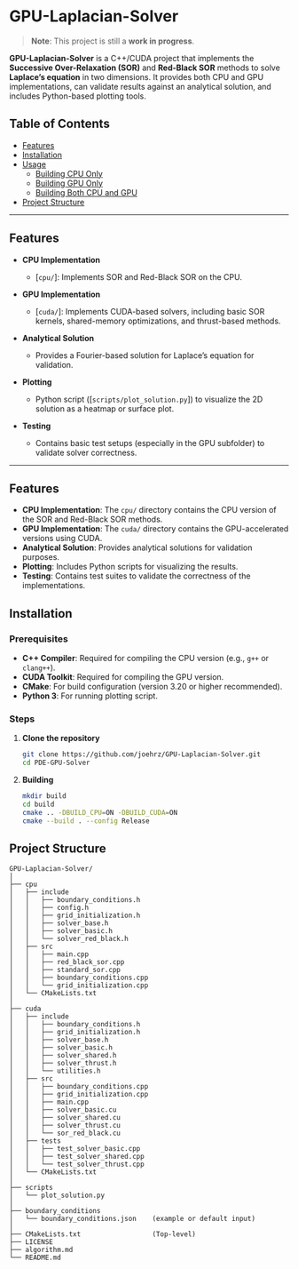 # GPU-Laplacian-Solver
> **Note**: This project is still a **work in progress**. 

**GPU-Laplacian-Solver** is a C++/CUDA project that implements the **Successive Over-Relaxation (SOR)** and **Red-Black SOR** methods to solve **Laplace’s equation** in two dimensions. It provides both CPU and GPU implementations, can validate results against an analytical solution, and includes Python-based plotting tools.

## Table of Contents

- [Features](#features)
- [Installation](#installation)
- [Usage](#usage)
  - [Building CPU Only](#building-cpu-only)
  - [Building GPU Only](#building-gpu-only)
  - [Building Both CPU and GPU](#building-both-cpu-and-gpu)
- [Project Structure](#project-structure)

---

## Features

- **CPU Implementation**  
  - \[`cpu/`\]: Implements SOR and Red-Black SOR on the CPU.  

- **GPU Implementation**  
  - \[`cuda/`\]: Implements CUDA-based solvers, including basic SOR kernels, shared-memory optimizations, and thrust-based methods.

- **Analytical Solution**  
  - Provides a Fourier-based solution for Laplace’s equation for validation.

- **Plotting**  
  - Python script (\[`scripts/plot_solution.py`\]) to visualize the 2D solution as a heatmap or surface plot.

- **Testing**  
  - Contains basic test setups (especially in the GPU subfolder) to validate solver correctness.

---


## Features

- **CPU Implementation**: The `cpu/` directory contains the CPU version of the SOR and Red-Black SOR methods.
- **GPU Implementation**: The `cuda/` directory contains the GPU-accelerated versions using CUDA.
- **Analytical Solution**: Provides analytical solutions for validation purposes.
- **Plotting**: Includes Python scripts for visualizing the results.
- **Testing**: Contains test suites to validate the correctness of the implementations.

## Installation

### Prerequisites

- **C++ Compiler**: Required for compiling the CPU version (e.g., `g++` or `clang++`).
- **CUDA Toolkit**: Required for compiling the GPU version.
- **CMake**: For build configuration (version 3.20 or higher recommended).
- **Python 3**: For running plotting script.

### Steps

1. **Clone the repository**

   ```bash
   git clone https://github.com/joehrz/GPU-Laplacian-Solver.git
   cd PDE-GPU-Solver

2. **Building**

   ```bash
   mkdir build
   cd build
   cmake .. -DBUILD_CPU=ON -DBUILD_CUDA=ON
   cmake --build . --config Release

## Project Structure

```plaintext
GPU-Laplacian-Solver/
│
├── cpu
│   ├── include
│   │   ├── boundary_conditions.h
│   │   ├── config.h
│   │   ├── grid_initialization.h
│   │   ├── solver_base.h
│   │   ├── solver_basic.h
│   │   └── solver_red_black.h
│   ├── src
│   │   ├── main.cpp
│   │   ├── red_black_sor.cpp
│   │   ├── standard_sor.cpp
│   │   ├── boundary_conditions.cpp
│   │   └── grid_initialization.cpp
│   └── CMakeLists.txt
│
├── cuda
│   ├── include
│   │   ├── boundary_conditions.h
│   │   ├── grid_initialization.h
│   │   ├── solver_base.h
│   │   ├── solver_basic.h
│   │   ├── solver_shared.h
│   │   ├── solver_thrust.h
│   │   └── utilities.h
│   ├── src
│   │   ├── boundary_conditions.cpp
│   │   ├── grid_initialization.cpp
│   │   ├── main.cpp
│   │   ├── solver_basic.cu
│   │   ├── solver_shared.cu
│   │   ├── solver_thrust.cu
│   │   └── sor_red_black.cu
│   ├── tests
│   │   ├── test_solver_basic.cpp
│   │   ├── test_solver_shared.cpp
│   │   └── test_solver_thrust.cpp
│   └── CMakeLists.txt
│
├── scripts
│   └── plot_solution.py
│
├── boundary_conditions
│   └── boundary_conditions.json    (example or default input)
│
├── CMakeLists.txt                  (Top-level)
├── LICENSE
├── algorithm.md
└── README.md
